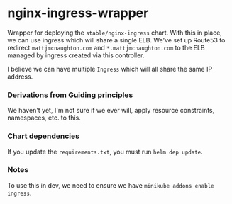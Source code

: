 # nginx-ingress-wrapper

Wrapper for deploying the `stable/nginx-ingress` chart. With this in place, we
can use ingress which will share a single ELB. We've set up Route53 to redirect
`mattjmcnaughton.com` and `*.mattjmcnaughton.com` to the ELB managed by ingress
created via this controller.

I believe we can have multiple `Ingress` which will all share the same IP
address.

### Derivations from Guiding principles

We haven't yet, I'm not sure if we ever will, apply resource constraints,
namespaces, etc. to this.

### Chart dependencies

If you update the `requirements.txt`, you must run `helm dep update`.

### Notes

To use this in dev, we need to ensure we have `minikube addons enable ingress`.
